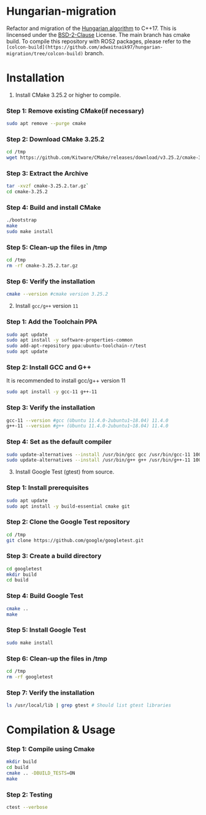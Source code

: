 # Hungarian-migration
Refactor and migration of the [Hungarian algorithm](https://github.com/mcximing/hungarian-algorithm-cpp) to C++17. This is lincensed under the [BSD-2-Clause](https://github.com/adwaitnaik97/hungarian-migration/blob/main/LICENSE) License.
The main branch has cmake build. To compile this repository with ROS2 packages, please refer to the `[colcon-build](https://github.com/adwaitnaik97/hungarian-migration/tree/colcon-build)` branch.

# Installation

1. Install CMake 3.25.2 or higher to compile.

### Step 1: Remove existing CMake(if necessary)

```bash
sudo apt remove --purge cmake
```

### Step 2: Download CMake 3.25.2

```bash
cd /tmp
wget https://github.com/Kitware/CMake/releases/download/v3.25.2/cmake-3.25.2.tar.gz
```

### Step 3: Extract the Archive

```bash
tar -xvzf cmake-3.25.2.tar.gz`
cd cmake-3.25.2
```

### Step 4: Build and install CMake

```bash
./bootstrap
make
sudo make install
```
### Step 5: Clean-up the files in /tmp

```bash 
cd /tmp
rm -rf cmake-3.25.2.tar.gz
```

### Step 6: Verify the installation

```bash
cmake --version #cmake version 3.25.2 
```

2. Install `gcc/g++` version `11`

### Step 1: Add the Toolchain PPA

```bash
sudo apt update
sudo apt install -y software-properties-common
sudo add-apt-repository ppa:ubuntu-toolchain-r/test
sudo apt update
```

### Step 2: Install GCC and G++

It is recommended to install gcc/g++ version 11

```bash
sudo apt install -y gcc-11 g++-11
```

### Step 3: Verify the installation

```bash
gcc-11 --version #gcc (Ubuntu 11.4.0-2ubuntu1~18.04) 11.4.0
g++-11 --version #g++ (Ubuntu 11.4.0-2ubuntu1~18.04) 11.4.0
```
### Step 4: Set as the default compiler

```bash
sudo update-alternatives --install /usr/bin/gcc gcc /usr/bin/gcc-11 100
sudo update-alternatives --install /usr/bin/g++ g++ /usr/bin/g++-11 100
```

3. Install Google Test (gtest) from source.

### Step 1: Install prerequisites

```bash
sudo apt update
sudo apt install -y build-essential cmake git
```

### Step 2: Clone the Google Test repository

```bash
cd /tmp
git clone https://github.com/google/googletest.git
```

### Step 3: Create a build directory

```bash
cd googletest
mkdir build
cd build
```

### Step 4: Build Google Test

```bash
cmake ..
make
```

### Step 5: Install Google Test

```bash
sudo make install
```

### Step 6: Clean-up the files in /tmp

```bash
cd /tmp
rm -rf googletest
```

### Step 7: Verify the installation

```bash
ls /usr/local/lib | grep gtest # Should list gtest libraries
```

# Compilation & Usage

### Step 1: Compile using Cmake

```bash
mkdir build
cd build
cmake .. -DBUILD_TESTS=ON
make
```

### Step 2: Testing

```bash
ctest --verbose
```



